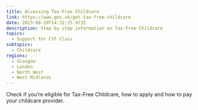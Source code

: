 ```yaml
---
title: Accessing Tax-Free Childcare
link: https://www.gov.uk/get-tax-free-childcare
date: 2023-08-29T14:32:25.973Z
description: Step by step information on Tax-Free Childcare
topics:
  - Support for CYF Class
subtopics:
  - Childcare
regions:
  - Glasgow
  - London
  - North West
  - West Midlands
---
```


Check if you’re eligible for Tax-Free Childcare, how to apply and how to pay your childcare provider.
